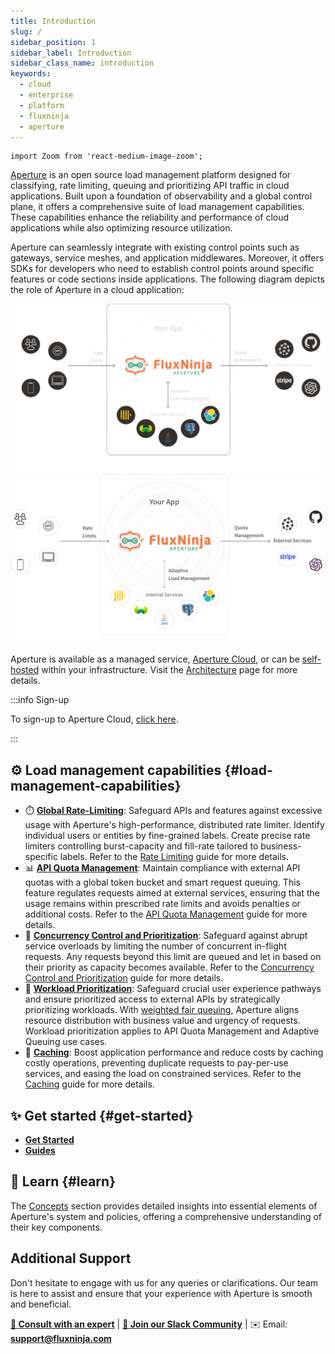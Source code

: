 ```yaml
---
title: Introduction
slug: /
sidebar_position: 1
sidebar_label: Introduction
sidebar_class_name: introduction
keywords:
  - cloud
  - enterprise
  - platform
  - fluxninja
  - aperture
---
```


```mdx-code-block
import Zoom from 'react-medium-image-zoom';
```

[Aperture](https://github.com/fluxninja/aperture) is an open source load
management platform designed for classifying, rate limiting, queuing and
prioritizing API traffic in cloud applications. Built upon a foundation of
observability and a global control plane, it offers a comprehensive suite of
load management capabilities. These capabilities enhance the reliability and
performance of cloud applications while also optimizing resource utilization.

Aperture can seamlessly integrate with existing control points such as gateways,
service meshes, and application middlewares. Moreover, it offers SDKs for
developers who need to establish control points around specific features or code
sections inside applications. The following diagram depicts the role of Aperture
in a cloud application:

![Unified Load Management (dark)](./assets/img/unified-load-management-dark.svg#gh-dark-mode-only)
![Unified Load Management (light)](./assets/img/unified-load-management-light.svg#gh-light-mode-only)

Aperture is available as a managed service, [Aperture Cloud][cloud], or can be
[self-hosted][self-hosted] within your infrastructure. Visit the
[Architecture][architecture] page for more details.

:::info Sign-up

To sign-up to Aperture Cloud, [click here][sign-up].

:::

## ⚙️ Load management capabilities {#load-management-capabilities}

- ⏱️ [**Global Rate-Limiting**](concepts/rate-limiter.md): Safeguard APIs and
  features against excessive usage with Aperture's high-performance, distributed
  rate limiter. Identify individual users or entities by fine-grained labels.
  Create precise rate limiters controlling burst-capacity and fill-rate tailored
  to business-specific labels. Refer to the
  [Rate Limiting](guides/per-user-rate-limiting.md) guide for more details.
- 📊
  [**API Quota Management**](concepts/request-prioritization/quota-scheduler.md):
  Maintain compliance with external API quotas with a global token bucket and
  smart request queuing. This feature regulates requests aimed at external
  services, ensuring that the usage remains within prescribed rate limits and
  avoids penalties or additional costs. Refer to the
  [API Quota Management](guides/api-quota-management.md) guide for more details.
- 🚦
  [**Concurrency Control and Prioritization**](concepts/request-prioritization/concurrency-scheduler.md):
  Safeguard against abrupt service overloads by limiting the number of
  concurrent in-flight requests. Any requests beyond this limit are queued and
  let in based on their priority as capacity becomes available. Refer to the
  [Concurrency Control and Prioritization](guides/concurrency-control-and-prioritization.md)
  guide for more details.
- 🎯 [**Workload Prioritization**](concepts/scheduler.md): Safeguard crucial
  user experience pathways and ensure prioritized access to external APIs by
  strategically prioritizing workloads. With
  [weighted fair queuing](https://en.wikipedia.org/wiki/Weighted_fair_queueing),
  Aperture aligns resource distribution with business value and urgency of
  requests. Workload prioritization applies to API Quota Management and Adaptive
  Queuing use cases.
- 💾 [**Caching**](concepts/cache.md): Boost application performance and reduce
  costs by caching costly operations, preventing duplicate requests to
  pay-per-use services, and easing the load on constrained services. Refer to
  the [Caching](guides/caching.md) guide for more details.

## ✨ Get started {#get-started}

- [**Get Started**](get-started/get-started.md)
- [**Guides**](guides/guides.md)

## 📖 Learn {#learn}

The [Concepts](concepts/concepts.md) section provides detailed insights into
essential elements of Aperture's system and policies, offering a comprehensive
understanding of their key components.

## Additional Support

Don't hesitate to engage with us for any queries or clarifications. Our team is
here to assist and ensure that your experience with Aperture is smooth and
beneficial.

<!-- vale off -->

[**💬 Consult with an expert**](https://calendly.com/fluxninja/fluxninja-meeting)
|
[**👥 Join our Slack Community**](https://join.slack.com/t/fluxninja-aperture/shared_invite/zt-1vm2t2yjb-AG8rzKkB5TpPmqihJB6YYw)
| ✉️ Email: [**support@fluxninja.com**](mailto:support@fluxninja.com)

<!-- vale on -->

[cloud]: https://www.fluxninja.com
[sign-up]: https://app.fluxninja.com/sign-up
[architecture]: /aperture-for-infra/architecture.md
[self-hosted]: /aperture-for-infra/aperture-for-infra.md
